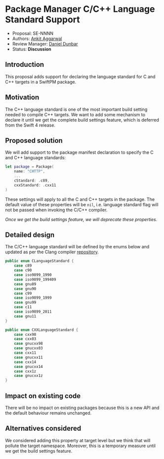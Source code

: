 # Package Manager C/C++ Language Standard Support

* Proposal: SE-NNNN
* Authors: [Ankit Aggarwal](https://github.com/aciidb0mb3r)
* Review Manager: [Daniel Dunbar](https://github.com/ddunbar)
* Status: **Discussion**

## Introduction

This proposal adds support for declaring the language standard for C and C++
targets in a SwiftPM package.

## Motivation

The C++ language standard is one of the most important build setting needed to
compile C++ targets. We want to add some mechanism to declare it until we get
the complete build settings feature, which is deferred from the Swift 4 release.

## Proposed solution

We will add support to the package manifest declaration to specify the C and C++
language standards:

```swift
let package = Package(
    name: "CHTTP",
    ...
    cStandard: .c89,
    cxxStandard: .cxx11
)
```

These settings will apply to all the C and C++ targets in the package. The
default value of these properties will be `nil`, i.e. language standard flag
will not be passed when invoking the C/C++ compiler.

_Once we get the build settings feature, we will deprecate these properties._

## Detailed design

The C/C++ language standard will be defined by the enums below and
updated as per the Clang compiler [repository](https://github.com/llvm-mirror/clang/blob/master/include/clang/Frontend/LangStandards.def).

```swift
public enum CLanguageStandard {
    case c89
    case c90
    case iso9899_1990
    case iso9899_199409
    case gnu89
    case gnu90
    case c99
    case iso9899_1999
    case gnu99
    case c11
    case iso9899_2011
    case gnu11
}

public enum CXXLanguageStandard {
    case cxx98
    case cxx03
    case gnucxx98
    case gnucxx03
    case cxx11
    case gnucxx11
    case cxx14
    case gnucxx14
    case cxx1z
    case gnucxx1z
}
```
## Impact on existing code

There will be no impact on existing packages because this is a new API and the
default behaviour remains unchanged.

## Alternatives considered

We considered adding this property at target level but we think that will
pollute the target namespace. Moreover, this is a temporary measure until we get
the build settings feature.
